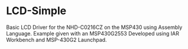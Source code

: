 # LCD-Simple
Basic LCD Driver for the NHD-C0216CZ on the MSP430 using Assembly Language.  Example given with an MSP430G2553
Developed using IAR Workbench and MSP-430G2 Launchpad.
